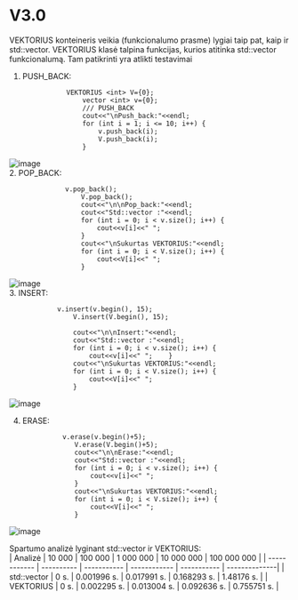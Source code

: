 # V3.0 
VEKTORIUS konteineris veikia (funkcionalumo prasme) lygiai taip pat, kaip ir std::vector. VEKTORIUS klasė talpina funkcijas, kurios atitinka std::vector funkcionalumą. Tam patikrinti yra atlikti testavimai <br>
1. PUSH_BACK:<br>

                  VEKTORIUS <int> V={0};
                      vector <int> v={0};
                      /// PUSH_BACK
                      cout<<"\nPush_back:"<<endl;
                      for (int i = 1; i <= 10; i++) {
                          v.push_back(i);
                          V.push_back(i);
                      }
   
![image](https://github.com/EligMaa/Darbas_3/assets/151032480/4a5c2a7b-33fc-4378-9081-a7ca7d3c18a3)<br>
2. POP_BACK:<br>

                  v.pop_back();
                      V.pop_back();
                      cout<<"\n\nPop_back:"<<endl;
                      cout<<"Std::vector :"<<endl;
                      for (int i = 0; i < v.size(); i++) {
                          cout<<v[i]<<" ";
                      }
                      cout<<"\nSukurtas VEKTORIUS:"<<endl;
                      for (int i = 0; i < V.size(); i++) {
                          cout<<V[i]<<" ";
                      }
![image](https://github.com/EligMaa/Darbas_3/assets/151032480/eb4944e2-09ca-44c6-bf23-935616563672)<br>
3. INSERT:<br>

                v.insert(v.begin(), 15);
                    V.insert(V.begin(), 15);
                
                    cout<<"\n\nInsert:"<<endl;
                    cout<<"Std::vector :"<<endl;
                    for (int i = 0; i < v.size(); i++) {
                        cout<<v[i]<<" ";    }
                    cout<<"\nSukurtas VEKTORIUS:"<<endl;
                    for (int i = 0; i < V.size(); i++) {
                        cout<<V[i]<<" ";
                    }

![image](https://github.com/EligMaa/Darbas_3/assets/151032480/af15bf1d-040a-4412-840c-11ca391ef400)<br>

4. ERASE:<br>

                 v.erase(v.begin()+5);
                    V.erase(V.begin()+5);
                    cout<<"\n\nErase:"<<endl;
                    cout<<"Std::vector :"<<endl;
                    for (int i = 0; i < v.size(); i++) {
                        cout<<v[i]<<" ";
                    }
                    cout<<"\nSukurtas VEKTORIUS:"<<endl;
                    for (int i = 0; i < V.size(); i++) {
                        cout<<V[i]<<" ";
                    }

![image](https://github.com/EligMaa/Darbas_3/assets/151032480/95652be7-b6b8-4002-90ca-4089a4019551)<br>


Spartumo analizė lyginant std::vector ir VEKTORIUS:<br>
|   Analizė    | 10 000     | 100 000     | 1 000 000    | 10 000 000  |  100 000 000  |
| ------------ | ---------- | ----------- | ------------ | ----------- | --------------|
| std::vector  | 0 s.       | 0.001996 s. | 0.017991 s.  | 0.168293 s. | 1.48176 s.    |
| VEKTORIUS    | 0 s.       | 0.002295 s. | 0.013004 s.  | 0.092636 s. | 0.755751 s.   |
